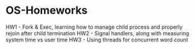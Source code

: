 # OS-Homeworks

HW1 - Fork & Exec, learning how to manage child process and properly rejoin after child termination 
HW2 - Signal handlers, along with measuring system time vs user time 
HW3 - Using threads for concurrent word count
